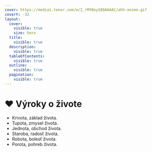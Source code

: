 ```yaml
---
cover: https://media1.tenor.com/m/I_rMYBeyS8QAAAAC/ahh-anime.gif
coverY: -32
layout:
  cover:
    visible: true
    size: hero
  title:
    visible: true
  description:
    visible: true
  tableOfContents:
    visible: true
  outline:
    visible: true
  pagination:
    visible: true
---
```


# ❤ Výroky o živote

* Krivota, základ života.
* Tupota, zmysel života.
* Jednota, obchod života.
* Staroba, radosť života.
* Robota, bolesť života.
* Porota, pohreb života.
